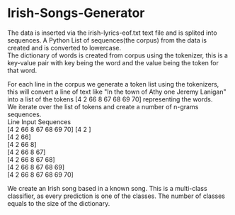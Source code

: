 # Irish-Songs-Generator
The data is inserted via the irish-lyrics-eof.txt text file and is splited into sequences.
A Python List of sequences(the corpus) from the data is created and is converted to lowercase.  
The dictionary of words is created from corpus using the tokenizer, this is a key-value pair with key being the word and the value being the token for that word.  

For each line in the corpus we generate a token list using the tokenizers, this will convert a line of text like "In the town of Athy one Jeremy Lanigan" into a list of the tokens [4 2 66 8 67 68 69 70] representing the words.  
We iterate over the list of tokens and create a number of n-grams sequences.  
Line                          Input Sequences  
[4 2 66 8 67 68 69 70]        [4 2 ]          
                              [4 2 66]   
                              [4 2 66 8]          
                              [4 2 66 8 67]          
                              [4 2 66 8 67 68]  
                              [4 2 66 8 67 68 69]  
                              [4 2 66 8 67 68 69 70]          



















We create an Irish song  based in a known song. This is a multi-class classifier, as every prediction is one of the classes. The number of classes equals to the size of the dictionary.
